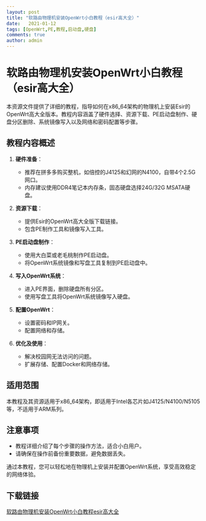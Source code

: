 ```yaml
---
layout: post
title: "软路由物理机安装OpenWrt小白教程（esir高大全）"
date:   2021-01-12
tags: [OpenWrt,PE,教程,启动盘,硬盘]
comments: true
author: admin
---
```

# 软路由物理机安装OpenWrt小白教程（esir高大全）

本资源文件提供了详细的教程，指导如何在x86_64架构的物理机上安装Esir的OpenWrt高大全版本。教程内容涵盖了硬件选择、资源下载、PE启动盘制作、硬盘分区删除、系统镜像写入以及网络和密码配置等步骤。

## 教程内容概述

1. **硬件准备**：
   - 推荐在拼多多购买整机，如倍控的J4125和幻网的N4100，自带4个2.5G网口。
   - 内存建议使用DDR4笔记本内存条，固态硬盘选择24G/32G MSATA硬盘。

2. **资源下载**：
   - 提供Esir的OpenWrt高大全版下载链接。
   - 包含PE制作工具和镜像写入工具。

3. **PE启动盘制作**：
   - 使用大白菜或老毛桃制作PE启动盘。
   - 将OpenWrt系统镜像和写盘工具复制到PE启动盘中。

4. **写入OpenWrt系统**：
   - 进入PE界面，删除硬盘所有分区。
   - 使用写盘工具将OpenWrt系统镜像写入硬盘。

5. **配置OpenWrt**：
   - 设置密码和IP网关。
   - 配置网络和存储。

6. **优化及使用**：
   - 解决校园网无法访问的问题。
   - 扩展存储、配置Docker和网络存储。

## 适用范围

本教程及其资源适用于x86_64架构，即适用于Intel各芯片如J4125/N4100/N5105等，不适用于ARM系列。

## 注意事项

- 教程详细介绍了每个步骤的操作方法，适合小白用户。
- 请确保在操作前备份重要数据，避免数据丢失。

通过本教程，您可以轻松地在物理机上安装并配置OpenWrt系统，享受高效稳定的网络体验。

## 下载链接

[软路由物理机安装OpenWrt小白教程esir高大全](https://pan.quark.cn/s/c23ffbb21446)